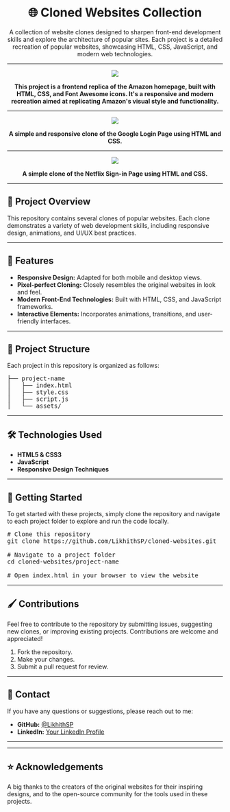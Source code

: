<h1 align="center">🌐 Cloned Websites Collection</h1>

<p align="center">A collection of website clones designed to sharpen front-end development skills and explore the architecture of popular sites. Each project is a detailed recreation of popular websites, showcasing HTML, CSS, JavaScript, and modern web technologies.</p>

---
<p align="center">
  <img src="https://i.ibb.co/YBRtyJT/image-4.png">
</p>
<p align="center">
  <strong>This project is a frontend replica of the Amazon homepage, built with HTML, CSS, and Font Awesome icons. It's a responsive and modern recreation aimed at replicating Amazon's visual style and functionality.
</strong>
</p>

---

<p align="center">
  <img src="https://i.ibb.co/1fF0j6x/image-2.png">
</p>

<p align="center">
  <strong>A simple and responsive clone of the Google Login Page using HTML and CSS.</strong>
</p>

---
<p align="center">
  <img src="https://i.ibb.co/mH4H88f/image-3.png">
</p>
<p align="center">
  <strong>A simple clone of the Netflix Sign-in Page using HTML and CSS.</strong>
</p>

---

<h2>📌 Project Overview</h2>

<p>This repository contains several clones of popular websites. Each clone demonstrates a variety of web development skills, including responsive design, animations, and UI/UX best practices.</p>

---

<h2>🚀 Features</h2>

<ul>
  <li><b>Responsive Design:</b> Adapted for both mobile and desktop views.</li>
  <li><b>Pixel-perfect Cloning:</b> Closely resembles the original websites in look and feel.</li>
  <li><b>Modern Front-End Technologies:</b> Built with HTML, CSS, and JavaScript frameworks.</li>
  <li><b>Interactive Elements:</b> Incorporates animations, transitions, and user-friendly interfaces.</li>
</ul>

---

<h2>📁 Project Structure</h2>

<p>Each project in this repository is organized as follows:</p>

<pre>
├── project-name
│   ├── index.html
│   ├── style.css
│   ├── script.js
│   └── assets/
</pre>

---

<h2>🛠️ Technologies Used</h2>

<ul>
  <li><b>HTML5 & CSS3</b></li>
  <li><b>JavaScript</b></li>
  <li><b>Responsive Design Techniques</b></li>
</ul>

---



<h2>🎉 Getting Started</h2>

<p>To get started with these projects, simply clone the repository and navigate to each project folder to explore and run the code locally.</p>

<pre>
# Clone this repository
git clone https://github.com/LikhithSP/cloned-websites.git

# Navigate to a project folder
cd cloned-websites/project-name

# Open index.html in your browser to view the website
</pre>

---

<h2>🖌️ Contributions</h2>

<p>Feel free to contribute to the repository by submitting issues, suggesting new clones, or improving existing projects. Contributions are welcome and appreciated!</p>

<ol>
  <li>Fork the repository.</li>
  <li>Make your changes.</li>
  <li>Submit a pull request for review.</li>
</ol>

---

<h2>💬 Contact</h2>

<p>If you have any questions or suggestions, please reach out to me:</p>

<ul>
  <li><b>GitHub:</b> <a href="https://github.com/LikhithSP">@LikhithSP</a></li>
  <li><b>LinkedIn:</b> <a href="https://linkedin.com/in/your-profile">Your LinkedIn Profile</a></li>
</ul>

---


---

<h2>⭐ Acknowledgements</h2>

<p>A big thanks to the creators of the original websites for their inspiring designs, and to the open-source community for the tools used in these projects.</p>


